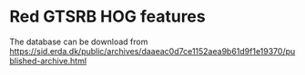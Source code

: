 # Red GTSRB HOG features

The database can be download from
https://sid.erda.dk/public/archives/daaeac0d7ce1152aea9b61d9f1e19370/published-archive.html
